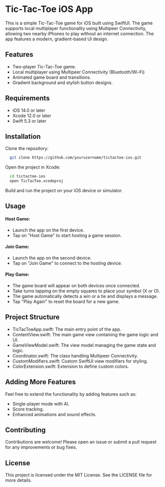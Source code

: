 
# Tic-Tac-Toe iOS App

This is a simple Tic-Tac-Toe game for iOS built using SwiftUI. The game supports local multiplayer functionality using Multipeer Connectivity, allowing two nearby iPhones to play without an internet connection. The app features a modern, gradient-based UI design.

## Features
- Two-player Tic-Tac-Toe game.
-  Local multiplayer using Multipeer Connectivity (Bluetooth/Wi-Fi)
-  Animated game board and transitions.
- Gradient background and stylish button designs.

## Requirements
- iOS 14.0 or later
- Xcode 12.0 or later
- Swift 5.3 or later

## Installation

Clone the repository:

```bash
  git clone https://github.com/yourusername/tictactoe-ios.git
```

Open the project in Xcode:

```bash
  cd tictactoe-ios
  open TicTacToe.xcodeproj
```

Build and run the project on your iOS device or simulator.

## Usage

#### Host Game:
- Launch the app on the first device.
- Tap on "Host Game" to start hosting a game session.

#### Join Game:
- Launch the app on the second device.
- Tap on "Join Game" to connect to the hosting device.

#### Play Game:
- The game board will appear on both devices once connected.
- Take turns tapping on the empty squares to place your symbol (X or O).
- The game automatically detects a win or a tie and displays a message.
- Tap "Play Again" to reset the board for a new game.

## Project Structure

- TicTacToeApp.swift: The main entry point of the app.
- ContentView.swift: The main game view containing the game logic and UI.
- GameViewModel.swift: The view model managing the game state and logic.
- Coordinator.swift: The class handling Multipeer Connectivity.
- CustomModifiers.swift: Custom SwiftUI view modifiers for styling.
- ColorExtension.swift: Extension to define custom colors.

## Adding More Features
Feel free to extend the functionality by adding features such as:

- Single-player mode with AI.
- Score tracking.
- Enhanced animations and sound effects.

## Contributing
Contributions are welcome! Please open an issue or submit a pull request for any improvements or bug fixes.

## License
This project is licensed under the MIT License. See the LICENSE file for more details.